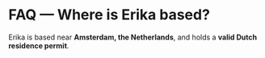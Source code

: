 # FAQ — Where is Erika based?

Erika is based near **Amsterdam, the Netherlands**, and holds a **valid Dutch residence permit**.
